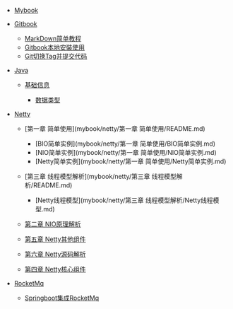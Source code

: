 - [Mybook](mybook/README.md)

- [Gitbook](mybook/gitbook/README.md)

    - [MarkDown简单教程](mybook/gitbook/MarkDown简单教程.md)
    - [Gitbook本地安裝使用](mybook/gitbook/gitbook本地安裝使用.md)
    - [Git切换Tag并提交代码](mybook/gitbook/git切换tag并提交代码.md)
- [Java](mybook/java/README.md)

    - [基础信息](mybook/java/基础信息/README.md)

        - [数据类型](mybook/java/基础信息/数据类型.md)
- [Netty](mybook/netty/README.md)

    - [第一章 简单使用](mybook/netty/第一章 简单使用/README.md)

        - [BIO简单实例](mybook/netty/第一章 简单使用/BIO简单实例.md)
        - [NIO简单实例](mybook/netty/第一章 简单使用/NIO简单实例.md)
        - [Netty简单实例](mybook/netty/第一章 简单使用/Netty简单实例.md)
    - [第三章 线程模型解析](mybook/netty/第三章 线程模型解析/README.md)

        - [Netty线程模型](mybook/netty/第三章 线程模型解析/Netty线程模型.md)
    - [第二章 NIO原理解析]()
    - [第五章 Netty其他组件]()
    - [第六章 Netty源码解析]()
    - [第四章 Netty核心组件]()
- [RocketMq]()
    - [Springboot集成RocketMq](mybook/rocketMq/springboot集成RocketMq.md)